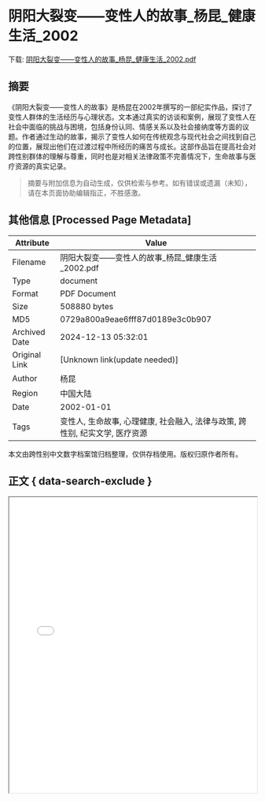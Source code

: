 # 阴阳大裂变——变性人的故事_杨昆_健康生活_2002

<!-- tcd_download_link -->
下载: <a href="../阴阳大裂变——变性人的故事_杨昆_健康生活_2002.pdf" download>阴阳大裂变——变性人的故事_杨昆_健康生活_2002.pdf</a>
<!-- tcd_download_link_end -->

## 摘要

<!-- tcd_abstract -->
《阴阳大裂变——变性人的故事》是杨昆在2002年撰写的一部纪实作品，探讨了变性人群体的生活经历与心理状态。文本通过真实的访谈和案例，展现了变性人在社会中面临的挑战与困境，包括身份认同、情感关系以及社会接纳度等方面的议题。作者通过生动的故事，揭示了变性人如何在传统观念与现代社会之间找到自己的位置，展现出他们在过渡过程中所经历的痛苦与成长。这部作品旨在提高社会对跨性别群体的理解与尊重，同时也是对相关法律政策不完善情况下，生命故事与医疗资源的真实记录。

<!-- tcd_abstract_end -->

> 摘要与附加信息为自动生成，仅供检索与参考。如有错误或遗漏（未知），请在本页面协助编辑指正，不胜感激。

## 其他信息 [Processed Page Metadata]

| Attribute       | Value                                  |
|-----------------|----------------------------------------|
| Filename        | 阴阳大裂变——变性人的故事_杨昆_健康生活_2002.pdf                             |
| Type            | document                                 |
| Format          | PDF Document                               |
| Size            | 508880 bytes                           |
| MD5             | 0729a800a9eae6fff87d0189e3c0b907                                  |
| Archived Date   | 2024-12-13 05:32:01                             |
| Original Link   | [Unknown link(update needed)]                         |
| Author          | 杨昆                               |
| Region          | 中国大陆                               |
| Date            | 2002-01-01                                 |
| Tags            | 变性人, 生命故事, 心理健康, 社会融入, 法律与政策, 跨性别, 纪实文学, 医疗资源                                 |

本文由跨性别中文数字档案馆归档整理，仅供存档使用。版权归原作者所有。


## 正文 { data-search-exclude }

<!-- tcd_main_text -->
<iframe src="../阴阳大裂变——变性人的故事_杨昆_健康生活_2002.pdf" width="100%" height="600px">
    <p>无法显示PDF，请下载查看。</p>
</iframe>
<!-- tcd_main_text_end -->

